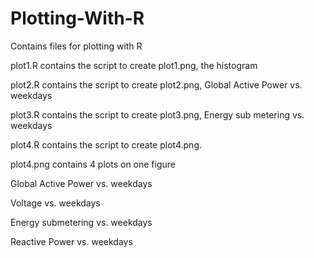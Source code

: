 # Plotting-With-R
Contains files for plotting with R

plot1.R contains the script to create plot1.png, the histogram

plot2.R contains the script to create plot2.png, Global Active Power vs. weekdays

plot3.R contains the script to create plot3.png, Energy sub metering vs. weekdays

plot4.R contains the script to create plot4.png.

plot4.png contains 4 plots on one figure

Global Active Power vs. weekdays

Voltage vs. weekdays

Energy submetering vs. weekdays

Reactive Power vs. weekdays
